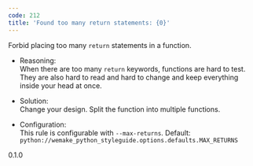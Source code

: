 ```yaml
---
code: 212
title: 'Found too many return statements: {0}'
---
```


Forbid placing too many `return` statements in a function.

  - Reasoning:  
    When there are too many `return` keywords, functions are hard to
    test. They are also hard to read and hard to change and keep
    everything inside your head at once.

  - Solution:  
    Change your design. Split the function into multiple functions.

  - Configuration:  
    This rule is configurable with `--max-returns`. Default:
    `python://wemake_python_styleguide.options.defaults.MAX_RETURNS`

<div class="versionadded">

0.1.0

</div>
